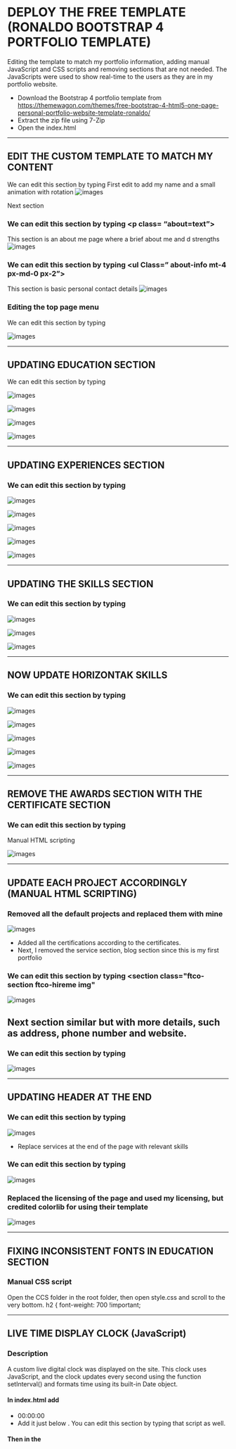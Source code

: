 # DEPLOY THE FREE TEMPLATE (RONALDO BOOTSTRAP 4 PORTFOLIO TEMPLATE)
Editing the template to match my portfolio information, adding manual JavaScript and CSS scripts and removing sections that are not needed. The JavaScripts were used to show real-time to the users as they are in my portfolio website.

- Download the Bootstrap 4 portfolio template from https://themewagon.com/themes/free-bootstrap-4-html5-one-page-personal-portfolio-website-template-ronaldo/
- Extract the zip file using 7-Zip
- Open the index.html

------------------------------------------------------------------------------------------------------------------------------------------------------------------------------------------------------------------------------
## EDIT THE CUSTOM TEMPLATE TO MATCH MY CONTENT
We can edit this section by typing <span class= “subheading”>
First edit to add my name and a  small animation with rotation
![images](images/image19.png)

Next section
### We can edit this section by typing <p class= “about=text”>
This section is an about me page where a brief about me and d strengths
![images](images/image20.png)

### We can edit this section by typing <uI Class=” about-info mt-4 px-md-0 px-2”>
This section is basic personal contact details
![images](images/image21.png)

### Editing the top page menu
We can edit this section by typing <nav id="navi">
![images](images/image22.png)

------------------------------------------------------------------------------------------------------------------------------------------------------------------------------------------------------------------------------
## UPDATING EDUCATION SECTION
We can edit this section by typing <div class="text pl-3">
![images](images/image23.png)

![images](images/image24.png)

![images](images/image25.png)

![images](images/image26.png)

------------------------------------------------------------------------------------------------------------------------------------------------------------------------------------------------------------------------------
## UPDATING EXPERIENCES SECTION
### We can edit this section by typing <div id="page-2" class= "page two">
![images](images/image27.png)

![images](images/image28.png)

![images](images/image29.png)

![images](images/image30.png)

![images](images/image31.png)

------------------------------------------------------------------------------------------------------------------------------------------------------------------------------------------------------------------------------
## UPDATING THE SKILLS SECTION
### We can edit this section by typing <div id="page-3" class= "page three">
![images](images/image32.png)

![images](images/image33.png)

![images](images/image34.png)

------------------------------------------------------------------------------------------------------------------------------------------------------------------------------------------------------------------------------
## NOW UPDATE HORIZONTAK SKILLS
### We can edit this section by typing  <div class="col-md-6 animate-box">
![images](images/image35.png)

![images](images/image36.png)

![images](images/image37.png)

![images](images/image38.png)

![images](images/image39.png)

------------------------------------------------------------------------------------------------------------------------------------------------------------------------------------------------------------------------------
## REMOVE THE AWARDS SECTION WITH THE CERTIFICATE SECTION
### We can edit this section by typing <div id="page-4" class="page four">
Manual HTML scripting

![images](images/image40.png)

------------------------------------------------------------------------------------------------------------------------------------------------------------------------------------------------------------------------------
## UPDATE EACH PROJECT ACCORDINGLY (MANUAL HTML SCRIPTING)
### Removed all the default projects and replaced them with mine

![images](images/image41.png)
- Added all the certifications according to the certificates.
- Next, I removed the service section, blog section since this is my first portfolio

### We can edit this section by typing <section class="ftco-section ftco-hireme img"
![images](images/image42.png)

## Next section similar but with more details, such as address, phone number and website.
### We can edit this section by typing <div class="row d-flex contact-info mb-5">
![images](images/image43.png)

------------------------------------------------------------------------------------------------------------------------------------------------------------------------------------------------------------------------------
## UPDATING HEADER AT THE END
### We can edit this section by typing <ul class="list-unstyled">
![images](images/image44.png)
- Replace services at the end of the page with relevant skills

### We can edit this section by typing <div class="block-23 mb-3">
![images](images/image45.png)

### Replaced the licensing of the page and used my licensing, but credited colorlib for using their template
![images](images/image46.png)

------------------------------------------------------------------------------------------------------------------------------------------------------------------------------------------------------------------------------
## FIXING INCONSISTENT FONTS IN EDUCATION SECTION
### Manual CSS script 
Open the CCS folder in the root folder, then open style.css and scroll to the very bottom.
h2 {
font-weight: 700 !important;

------------------------------------------------------------------------------------------------------------------------------------------------------------------------------------------------------------------------------
## LIVE TIME DISPLAY CLOCK (JavaScript)
### Description 
A custom live digital clock was displayed on the site. This clock uses JavaScript, and the clock updates every second using the function setInterval() and formats time using its built-in Date object.

#### In index.html add
- <div id="clock">00:00:00</div> 
- Add it just below <body data-spy="scroll" data-target=".site-navbar-target" data-offset="300">. You can edit this section by typing that script as well.

#### Then in the <script> section at the bottom of the page (above </body>), add:
For easy access you can type </body> using ctrl+f function

```html
<script>
  function ShowsTheCurrentTime() {
    const TimeCurrent = new Date();
    const TimeFormatted = TimeCurrent.toLocaleTimeString();
    document.getElementById('clock').textContent = TimeFormatted;
  }

  setInterval(ShowsTheCurrentTime, 1000);
  ShowsTheCurrentTime(); // Run at start
</script>
```

#### We also need to update the style.css to do that. Open the ccs folder in the root folder, then open style.css and scroll to the very bottom. Paste this code to position and style the clock
}
#clock {
  position: fixed;
  top: 10px;
  left: 10px;
  background-color: transparent;
  color: black;
  font-size: 16px;
  font-family: 'Poppins', sans-serif;
  z-index: 9999;
}

------------------------------------------------------------------------------------------------------------------------------------------------------------------------------------------------------------------------------
## FORM VALIDATION FOR USER FORM (JavaScript)
The user form in the template did not have user validation. Once the user enters details and submits, it is not acknowledged by the site; it just refreshes the page. It is also used to accept user information even if any part of the form is blank. The JavaScript I created below will validate required fields such as name, message, and email. It also ensures the email address follows the correct format using RegEx.  Overall, it will improve the user experience on my site and prevent empty and invalid submissions.

```html
<script>
  // LISTEN FOR THE FORM'S SUBMIT EVENT
  document.getElementById('contactForm').addEventListener('submit', function(e) {
    e.preventDefault(); // Prevent the page from refreshing on form submission

    // IN THIS PART THE VALUE INPUTTED BY USER IS CONVERTED TO UPPERCASE
    const yourNameRaw = document.getElementById('name').value.trim();
    const emailValueFromForm = document.getElementById('email').value.trim(); 
    const yourSubjectRaw = document.getElementById('subject').value.trim();
    const yourMessageRaw = document.getElementById('message').value.trim();

    const yourName = yourNameRaw.toUpperCase();
    const yourEmail = emailValueFromForm.toUpperCase(); 
    const yourSubject = yourSubjectRaw.toUpperCase();
    const yourMessage = yourMessageRaw.toUpperCase();
    const yourFormMessage = document.getElementById('formMessage'); // Where messages will be shown

    // THIS FUNCTION VALIDATES THE EMAIL FORMAT THAT WAS ENTERED BY THE USER
    const patternOfTheEmail = /^[a-zA-Z0-9._%+-]+@[a-zA-Z0-9.-]+\.[a-zA-Z]{2,}$/;

    // THIS FUNCTION MAKES SURE IF ANY FIELDS ARE EMPTY WHEN USER TRIES TO SEND THE MESSAGE.
    if (!yourNameRaw || !emailValueFromForm || !yourSubjectRaw || !yourMessageRaw) {
      yourFormMessage.textContent = 'Please fill in all details to proceed.';
      yourFormMessage.style.color = 'red'; // The colour set to show error
      return;
    }

    console.log("Email entered:", emailValueFromForm);

    // Checks whether the email format is valid 
    if (!patternOfTheEmail.test(emailValueFromForm)) { 
      yourFormMessage.textContent = 'Invalid! Please enter a valid email address.';
      yourFormMessage.style.color = 'red';
      return;
    }

    // CHECK IF THE MESSAGE IS LONG ENOUGH SO THE USER CAN PROCEED
    if (yourMessage.length < 15) {
      yourFormMessage.textContent = 'Message needs to be at least 15 characters long.';
      yourFormMessage.style.color = 'red';
      return;
    }

    // IF ALL CHECKS PASS SHOW MESSAGE TO THE USER SAYING SUCCESS
    yourFormMessage.style.color = '#28a745'; // green
    yourFormMessage.textContent = 'Thank you for contacting. Message has been successfully sent!';

    // THIS FUNCTION RESETS THE FORM AFTER SUBMISSION
    document.getElementById('contactForm').reset();

    // CLEAR THE MESSAGE AFTER 3.5 SECONDS
    setTimeout(() => {
      yourFormMessage.textContent = '';
    }, 3500);
  });
</script>
```
### script is added this <script> block just before the closing </body> tag in your index.html file

![images](images/image47.png)
- Next, open index.html. Add an ID to each of the input fields
- Also, add a message display element This needs to be after the submit button

![images](images/image48.png)

------------------------------------------------------------------------------------------------------------------------------------------------------------------------------------------------------------------------------
## UPLOADING CV FILE SO USERS CAN DOWNLOAD IT FROM MY WEBSITE (HTML)
- Adding a download file in the HTML file and placing it just above </section>
### Added the following line
<a href="CV/krishna-cv.pdf" download class="btn btn-primary py-3 px-5">Download CV</a>
The actual CV should be placed in CV/krishna-cv.pdf. If no folder exists, create a new folder called CV.

------------------------------------------------------------------------------------------------------------------------------------------------------------------------------------------------------------------------------
## ADDED GITHUB BASIC INTEGRATION
<li><ahref="https://github.com/Aspireguru/ICT171_PORTFOLIO_KRISHNAAJAY"target="_blank">GitHub</a></li>

------------------------------------------------------------------------------------------------------------------------------------------------------------------------------------------------------------------------------
## ADDED FUNCTION TO GO BACK TO THE CORRECT SECTION WHEN CLICKING ON MENU IN NAVIGATION BAR

![images](images/image49.png)

## ADDED FUNCTION TO GO BACK TO THE CORRECT SECTION WHEN CLICKING ON MENU IN LINKS AT THE END OF THE PAGE

![images](images/image50.png)

